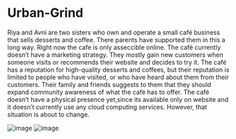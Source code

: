 # Urban-Grind
Riya and Avni are two sisters who own and operate a small café business that sells desserts and coffee. There parents have supported them in this a long way. Right now the cafe is only asseccible online.
The café currently doesn’t have a marketing strategy. They mostly gain new customers when someone visits or recommends their website and decides to try it. The café has a reputation for high-quality desserts and coffees, but their reputation is limited to people who have visited, or who have heard about them from their customers.
Their family and friends suggests to them that they should expand community awareness of what the café has to offer. The café doesn’t have a physical presence yet,since its available only on website and it doesn’t currently use any cloud computing services. However, that situation is about to change.

![image](https://github.com/user-attachments/assets/61d845ea-e9f4-40f4-a1ba-47139fc158c4)        ![image](https://github.com/user-attachments/assets/05149e8c-485a-4115-9a2a-892a9d0cb9a9)






